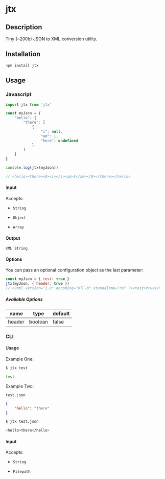 # jtx

## Description

Tiny (~200b) JSON to XML conversion utility.

## Installation

`npm install jtx`

## Usage

### Javascript

```js
import jtx from 'jtx'

const myJson = {
    "hello": {
        "there": [
            {
                "i": null,
                "am": 1,
                "here": undefined
            }
        ]
    }
}

console.log(jtx(myJson))

// <hello><there><0><i></i><am>1</am></0></there></hello>
```

#### Input

Accepts:

* `String`

* `Object`

* `Array`

#### Output

`XML String`

#### Options

You can pass an optional configuration object as the last parameter:

```js
const myJson = { test: true }
jtx(myJson, { header: true })
// <?xml version="1.0" encoding="UTF-8" standalone="no" ?><test>true</test>
```

##### Available Options

|name|type|default|
|----|----|-------|
|header|boolean|false|


### CLI

#### Usage

Example One:

```bash
$ jtx test

test
```

Example Two:

`test.json`

```json
{
    "hello": "there"
}
```

```bash
$ jtx test.json

<hello>there</hello>
```

#### Input

Accepts:

* `String`

* `Filepath`
